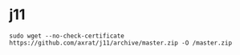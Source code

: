 # j11
`sudo wget --no-check-certificate https://github.com/axrat/j11/archive/master.zip -O /master.zip`
